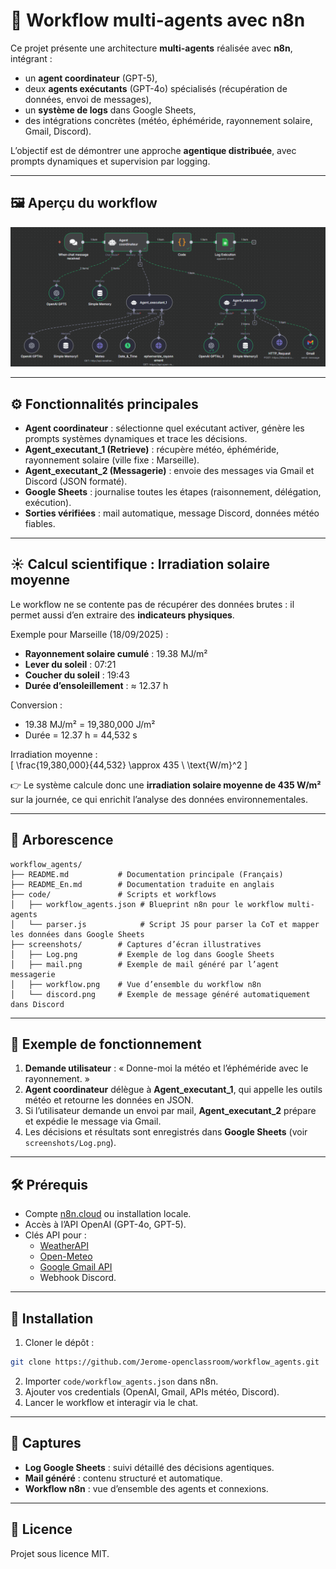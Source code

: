 # 🤖 Workflow multi-agents avec n8n

Ce projet présente une architecture **multi-agents** réalisée avec **n8n**, intégrant :  
- un **agent coordinateur** (GPT-5),  
- deux **agents exécutants** (GPT-4o) spécialisés (récupération de données, envoi de messages),  
- un **système de logs** dans Google Sheets,  
- des intégrations concrètes (météo, éphéméride, rayonnement solaire, Gmail, Discord).  

L’objectif est de démontrer une approche **agentique distribuée**, avec prompts dynamiques et supervision par logging.

---

## 🖼️ Aperçu du workflow

![Workflow multi-agents](https://github.com/Jerome-openclassroom/workflow_agents/blob/main/screenshots/workflow.png)

---

## ⚙️ Fonctionnalités principales
- **Agent coordinateur** : sélectionne quel exécutant activer, génère les prompts systèmes dynamiques et trace les décisions.  
- **Agent_executant_1 (Retrieve)** : récupère météo, éphéméride, rayonnement solaire (ville fixe : Marseille).  
- **Agent_executant_2 (Messagerie)** : envoie des messages via Gmail et Discord (JSON formaté).  
- **Google Sheets** : journalise toutes les étapes (raisonnement, délégation, exécution).  
- **Sorties vérifiées** : mail automatique, message Discord, données météo fiables.  

---

## ☀️ Calcul scientifique : Irradiation solaire moyenne

Le workflow ne se contente pas de récupérer des données brutes : il permet aussi d’en extraire des **indicateurs physiques**.

Exemple pour Marseille (18/09/2025) :  
- **Rayonnement solaire cumulé** : 19.38 MJ/m²  
- **Lever du soleil** : 07:21  
- **Coucher du soleil** : 19:43  
- **Durée d’ensoleillement** : ≈ 12.37 h  

Conversion :  
- 19.38 MJ/m² = 19,380,000 J/m²  
- Durée = 12.37 h = 44,532 s  

Irradiation moyenne :  
\[
\frac{19\,380\,000}{44\,532} \approx 435 \ \text{W/m}^2
\]

👉 Le système calcule donc une **irradiation solaire moyenne de 435 W/m²** sur la journée, ce qui enrichit l’analyse des données environnementales.

---

## 💾 Arborescence

```
workflow_agents/
├── README.md           # Documentation principale (Français)
├── README_En.md        # Documentation traduite en anglais
├── code/               # Scripts et workflows
│   ├── workflow_agents.json # Blueprint n8n pour le workflow multi-agents
│   └── parser.js            # Script JS pour parser la CoT et mapper les données dans Google Sheets
├── screenshots/        # Captures d’écran illustratives
│   ├── Log.png         # Exemple de log dans Google Sheets
│   ├── mail.png        # Exemple de mail généré par l’agent messagerie
│   ├── workflow.png    # Vue d’ensemble du workflow n8n
│   └── discord.png     # Exemple de message généré automatiquement dans Discord

```

---

## 📌 Exemple de fonctionnement

1. **Demande utilisateur** : « Donne-moi la météo et l’éphéméride avec le rayonnement. »  
2. **Agent coordinateur** délègue à **Agent_executant_1**, qui appelle les outils météo et retourne les données en JSON.  
3. Si l’utilisateur demande un envoi par mail, **Agent_executant_2** prépare et expédie le message via Gmail.  
4. Les décisions et résultats sont enregistrés dans **Google Sheets** (voir `screenshots/Log.png`).  

---

## 🛠️ Prérequis

- Compte [n8n.cloud](https://n8n.io) ou installation locale.  
- Accès à l’API OpenAI (GPT-4o, GPT-5).  
- Clés API pour :  
  - [WeatherAPI](https://www.weatherapi.com/)  
  - [Open-Meteo](https://open-meteo.com/)  
  - [Google Gmail API](https://developers.google.com/gmail/api)  
  - Webhook Discord.  

---

## 🚀 Installation

1. Cloner le dépôt :  
```bash
git clone https://github.com/Jerome-openclassroom/workflow_agents.git
```

2. Importer `code/workflow_agents.json` dans n8n.  
3. Ajouter vos credentials (OpenAI, Gmail, APIs météo, Discord).  
4. Lancer le workflow et interagir via le chat.  

---

## 📸 Captures

- **Log Google Sheets** : suivi détaillé des décisions agentiques.  
- **Mail généré** : contenu structuré et automatique.  
- **Workflow n8n** : vue d’ensemble des agents et connexions.  

---

## 📜 Licence

Projet sous licence MIT.  
